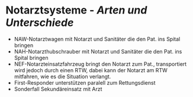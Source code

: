 # Notarztsysteme - *Arten und Unterschiede*
+ NAW-Notarztwagen mit Notarzt und Sanitäter die den Pat. ins Spital bringen
+ NAH-Notarzthubschrauber mit Notarzt und Sanitäter die den Pat. ins Spital bringen
+ NEF-Notarzteinsatzfahrzeug bringt den Notarzt zum Pat., transportiert wird jedoch durch einen RTW, dabei kann der Notarzt am RTW mitfahren, wie es die Situation verlangt.
+ First-Responder unterstützen paralell zum Rettungsdienst
+ Sonderfall Sekundäreinsatz mit Arzt